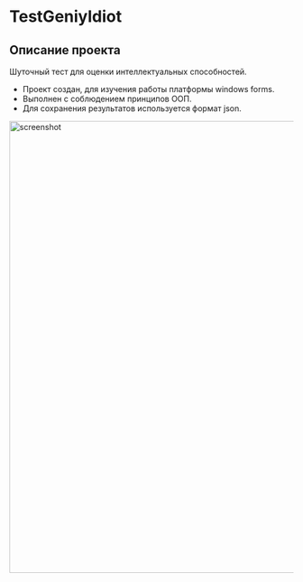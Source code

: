 # TestGeniyIdiot
## Описание проекта
Шуточный тест для оценки интеллектуальных способностей. 
- Проект создан, для изучения работы платформы windows forms. 
- Выполнен с соблюдением принципов ООП. 
- Для сохранения результатов используется формат json.
<img src="https://github.com/Molostov-A/TestGeniyIdiot/blob/master/screenshots/GeniyIdiotPreview.gif" alt="screenshot" width="800">
